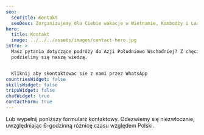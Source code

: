 ```yaml
---
seo:
  seoTitle: Kontakt
  seoDesc: Zorganizujemy dla Ciebie wakacje w Wietnamie, Kambodży i Laosie.
hero:
  title: Kontakt
  image: ../../../assets/images/contact-hero.jpg
intro: >
  Masz pytania dotyczące podróży do Azji Południowo Wschodniej? Z chęcią
  podzielimy się naszą wiedzą.


  Kliknij aby skontaktowac sie z nami przez WhatsApp
countriesWidget: false
skillsWidget: false
tripsWidget: false
chatWidget: true
contactForm: true
---
```


Lub wypełnij poniższy formularz kontaktowy. Odezwiemy się niezwłocznie, uwzględniając 6-godzinną różnicę czasu względem Polski.
